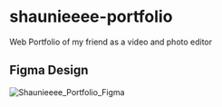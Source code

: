 # shaunieeee-portfolio
Web Portfolio of my friend as a video and photo editor 
## Figma Design

![Shaunieeee_Portfolio_Figma](https://github.com/constRG/shaunieeee-portfolio/assets/103750848/886440fa-dab5-457b-9337-269645bcda8f)
